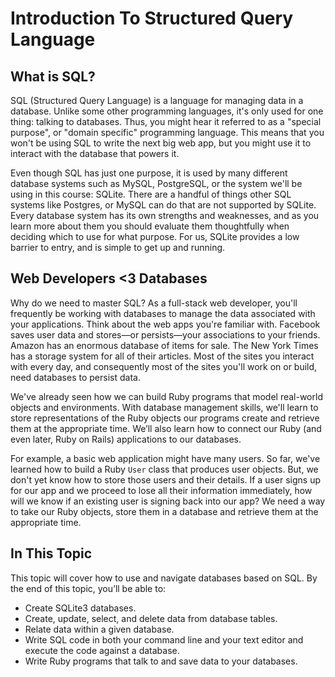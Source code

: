 # Introduction To Structured Query Language

## What is SQL?

SQL (Structured Query Language) is a language for managing data in a database. Unlike some other programming languages, it's only used for one thing: talking to databases. Thus, you might hear it referred to as a "special purpose", or "domain specific" programming language. This means that you won't be using SQL to write the next big web app, but you might use it to interact with the database that powers it.

Even though SQL has just one purpose, it is used by many different database systems such as MySQL, PostgreSQL, or the system we'll be using in this course: SQLite. There are a handful of things other SQL systems like Postgres, or MySQL can do that are not supported by SQLite. Every database system has its own strengths and weaknesses, and as you learn more about them you should evaluate them thoughtfully when deciding which to use for what purpose. For us, SQLite provides a low barrier to entry, and is simple to get up and running. 

## Web Developers <3 Databases

Why do we need to master SQL? As a full-stack web developer, you'll frequently be working with databases to manage the data associated with your applications. Think about the web apps you're familiar with. Facebook saves user data and stores––or persists––your associations to your friends. Amazon has an enormous database of items for sale. The New York Times has a storage system for all of their articles. Most of the sites you interact with every day, and consequently most of the sites you'll work on or build, need databases to persist data.

We've already seen how we can build Ruby programs that model real-world objects and environments. With database management skills, we'll learn to store representations of the Ruby objects our programs create and retrieve them at the appropriate time. We’ll also learn how to connect our Ruby (and even later, Ruby on Rails) applications to our databases. 

For example, a basic web application might have many users. So far, we've learned how to build a Ruby `User` class that produces user objects. But, we don't yet know how to store those users and their details. If a user signs up for our app and we proceed to lose all their information immediately, how will we know if an existing user is signing back into our app? We need a way to take our Ruby objects, store them in a database and retrieve them at the appropriate time.

## In This Topic

This topic will cover how to use and navigate databases based on SQL. By the end of this topic, you’ll be able to: 

* Create SQLite3 databases.
* Create, update, select, and delete data from database tables.
* Relate data within a given database.
* Write SQL code in both your command line and your text editor and execute the code against a database. 
* Write Ruby programs that talk to and save data to your databases.
